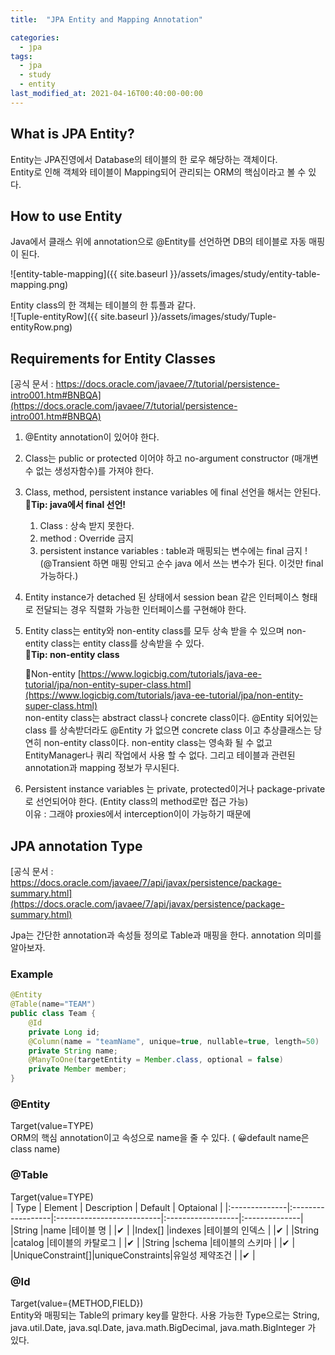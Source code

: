 ```yaml
---
title:  "JPA Entity and Mapping Annotation"

categories: 
  - jpa
tags:
  - jpa
  - study
  - entity
last_modified_at: 2021-04-16T00:40:00-00:00
---
```


## What is JPA Entity?
Entity는 JPA진영에서 Database의 테이블의 한 로우 해당하는 객체이다.   
Entity로 인해 객체와 테이블이 Mapping되어 관리되는 ORM의 핵심이라고 볼 수 있다.      

## How to use Entity
Java에서 클래스 위에 annotation으로 @Entity를 선언하면 DB의 테이블로 자동 매핑이 된다.   

![entity-table-mapping]({{ site.baseurl }}/assets/images/study/entity-table-mapping.png)    

Entity class의 한 객체는 테이블의 한 튜플과 같다.   
![Tuple-entityRow]({{ site.baseurl }}/assets/images/study/Tuple-entityRow.png)    

## Requirements for Entity Classes
[공식 문서 : https://docs.oracle.com/javaee/7/tutorial/persistence-intro001.htm#BNBQA](https://docs.oracle.com/javaee/7/tutorial/persistence-intro001.htm#BNBQA)

1. @Entity annotation이 있어야 한다.   
2. Class는 public or protected 이어야 하고 no-argument constructor (매개변수 없는 생성자함수)를 가져야 한다.   
3. Class, method, persistent instance variables 에 final 선언을 해서는 안된다.   
    👏**Tip: java에서 final 선언!**   
    1. Class : 상속 받지 못한다.   
    2. method : Override 금지   
    3. persistent instance variables : table과 매핑되는 변수에는 final 금지 !   
    (@Transient 하면 매핑 안되고 순수 java 에서 쓰는 변수가 된다. 이것만 final 가능하다.)   
4. Entity instance가 detached 된 상태에서 session bean 같은 인터페이스 형태로 전달되는 경우 직렬화 가능한 인터페이스를 구현해야 한다.   
5. Entity class는 entity와 non-entity class를 모두 상속 받을 수 있으며 non-entity class는 entity class를 상속받을 수 있다.   
   👏**Tip: non-entity class**

    🔗Non-entity
    [https://www.logicbig.com/tutorials/java-ee-tutorial/jpa/non-entity-super-class.html](https://www.logicbig.com/tutorials/java-ee-tutorial/jpa/non-entity-super-class.html)   
    non-entity class는 abstract class나 concrete class이다.
    @Entity 되어있는 class 를 상속받더라도 @Entity 가 없으면 concrete class 이고 추상클래스는 당연히 non-entity class이다.
    non-entity class는 영속화 될 수 없고 EntityManager나 쿼리 작업에서 사용 할 수 없다. 그리고 테이블과 관련된 annotation과 mapping 정보가 무시된다.   

6. Persistent instance variables 는 private, protected이거나 package-private로 선언되어야 한다. (Entity class의 method로만 접근 가능)   
이유 : 그래야 proxies에서 interception이이 가능하기 때문에   

## JPA annotation Type
[공식 문서 : https://docs.oracle.com/javaee/7/api/javax/persistence/package-summary.html](https://docs.oracle.com/javaee/7/api/javax/persistence/package-summary.html)   

Jpa는 간단한 annotation과 속성들 정의로 Table과 매핑을 한다.  annotation 의미를 알아보자.   
### Example
```java
@Entity
@Table(name="TEAM")
public class Team {
    @Id
    private Long id;
    @Column(name = "teamName", unique=true, nullable=true, length=50)
    private String name;
    @ManyToOne(targetEntity = Member.class, optional = false)
    private Member member;
}
```
### @Entity
Target(value=TYPE)   
ORM의 핵심 annotation이고 속성으로 name을 줄 수 있다. ( 😀default name은 class name)   

### @Table
Target(value=TYPE)   
| Type 			| Element 			| Description               | Default           | Optaional     |
|:--------------|:------------------|:--------------------------|:------------------|:--------------|
|String         |name               |테이블 명                   |                    |✔              |
|Index[]        |indexes            |테이블의 인덱스               |                   |✔              |
|String         |catalog            |테이블의 카탈로그              |                   |✔              |
|String         |schema             |테이블의 스키마               |                   |✔              |
|UniqueConstraint[]|uniqueConstraints|유일성 제약조건              |                   |✔              |


### @Id
Target(value={METHOD,FIELD})   
Entity와 매핑되는 Table의 primary key를 말한다. 사용 가능한 Type으로는 String, java.util.Date, java.sql.Date, java.math.BigDecimal, java.math.BigInteger 가 있다.   

